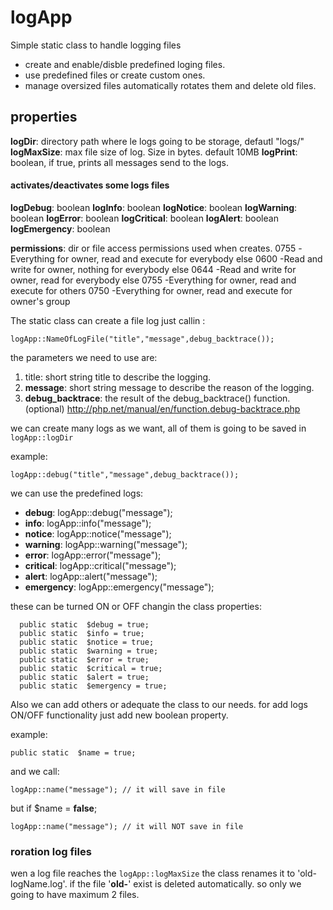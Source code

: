 # logApp

Simple static class to handle logging files

* create and enable/disble predefined loging files.
* use predefined files or create custom ones.
* manage oversized files automatically rotates them and delete old files.

## properties
**logDir**: directory path where le logs going to be storage, defautl "logs/"
**logMaxSize**: max file size of log. Size in bytes. default 10MB
**logPrint**: boolean, if true, prints all messages send to the logs.

#### activates/deactivates  some logs files

**logDebug**: boolean
**logInfo**: boolean
**logNotice**: boolean
**logWarning**: boolean
**logError**: boolean
**logCritical**: boolean
**logAlert**: boolean
**logEmergency**: boolean

**permissions**: dir or file access permissions used when creates.
    0755 -Everything for owner, read and execute for everybody else
    0600 -Read and write for owner, nothing for everybody else
    0644 -Read and write for owner, read for everybody else
    0755 -Everything for owner, read and execute for others
    0750 -Everything for owner, read and execute for owner's group


The static class can create a file log just callin :

    logApp::NameOfLogFile("title","message",debug_backtrace());

the parameters we need to use are:

1. title: short string title to describe the logging.
2. **message**: short string message to describe the reason of the logging.
3. **debug_backtrace**: the result of the debug_backtrace() function. (optional) http://php.net/manual/en/function.debug-backtrace.php

we can create many logs as we want, all of them is going to be saved in `logApp::logDir`

example:

    logApp::debug("title","message",debug_backtrace());

we can use the predefined logs:

- **debug**: logApp::debug("message");
- **info**: logApp::info("message");
- **notice**: logApp::notice("message");
- **warning**: logApp::warning("message");
- **error**: logApp::error("message");
- **critical**: logApp::critical("message");
- **alert**: logApp::alert("message");
- **emergency**: logApp::emergency("message");

these can be turned ON or OFF changin the class properties:

      public static  $debug = true;
      public static  $info = true;
      public static  $notice = true;
      public static  $warning = true;
      public static  $error = true;
      public static  $critical = true;
      public static  $alert = true;
      public static  $emergency = true;

Also we can add others or adequate the class to our needs.
for add logs ON/OFF functionality just add new boolean property.

example:

    public static  $name = true;

and we call:

    logApp::name("message"); // it will save in file

but if  $name = **false**;

    logApp::name("message"); // it will NOT save in file


### roration log files

wen a log file reaches the `logApp::logMaxSize` the class renames it to 'old-logName.log'.
if the file '**old-**' exist is deleted automatically. so only we going to have maximum 2 files.
